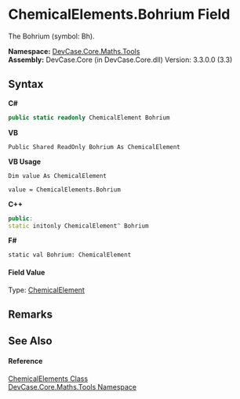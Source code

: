 # ChemicalElements.Bohrium Field
 

The Bohrium (symbol: Bh).

**Namespace:**&nbsp;<a href="N_DevCase_Core_Maths_Tools">DevCase.Core.Maths.Tools</a><br />**Assembly:**&nbsp;DevCase.Core (in DevCase.Core.dll) Version: 3.3.0.0 (3.3)

## Syntax

**C#**<br />
``` C#
public static readonly ChemicalElement Bohrium
```

**VB**<br />
``` VB
Public Shared ReadOnly Bohrium As ChemicalElement
```

**VB Usage**<br />
``` VB Usage
Dim value As ChemicalElement

value = ChemicalElements.Bohrium

```

**C++**<br />
``` C++
public:
static initonly ChemicalElement^ Bohrium
```

**F#**<br />
``` F#
static val Bohrium: ChemicalElement
```


#### Field Value
Type: <a href="T_DevCase_Core_Maths_ChemicalElement">ChemicalElement</a>

## Remarks


## See Also


#### Reference
<a href="T_DevCase_Core_Maths_Tools_ChemicalElements">ChemicalElements Class</a><br /><a href="N_DevCase_Core_Maths_Tools">DevCase.Core.Maths.Tools Namespace</a><br />